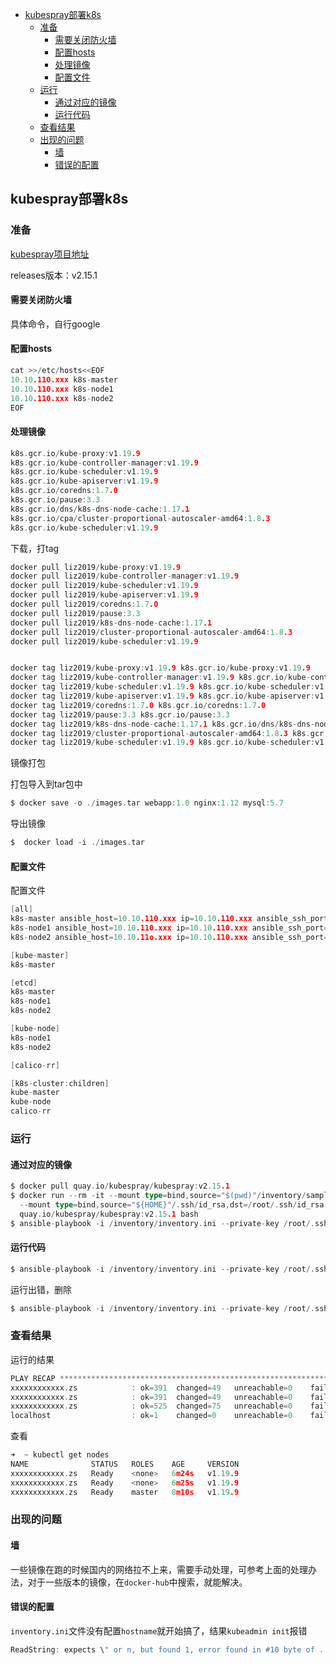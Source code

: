 <!-- START doctoc generated TOC please keep comment here to allow auto update -->
<!-- DON'T EDIT THIS SECTION, INSTEAD RE-RUN doctoc TO UPDATE -->


- [kubespray部署k8s](#kubespray%E9%83%A8%E7%BD%B2k8s)
  - [准备](#%E5%87%86%E5%A4%87)
    - [需要关闭防火墙](#%E9%9C%80%E8%A6%81%E5%85%B3%E9%97%AD%E9%98%B2%E7%81%AB%E5%A2%99)
    - [配置hosts](#%E9%85%8D%E7%BD%AEhosts)
    - [处理镜像](#%E5%A4%84%E7%90%86%E9%95%9C%E5%83%8F)
    - [配置文件](#%E9%85%8D%E7%BD%AE%E6%96%87%E4%BB%B6)
  - [运行](#%E8%BF%90%E8%A1%8C)
    - [通过对应的镜像](#%E9%80%9A%E8%BF%87%E5%AF%B9%E5%BA%94%E7%9A%84%E9%95%9C%E5%83%8F)
    - [运行代码](#%E8%BF%90%E8%A1%8C%E4%BB%A3%E7%A0%81)
  - [查看结果](#%E6%9F%A5%E7%9C%8B%E7%BB%93%E6%9E%9C)
  - [出现的问题](#%E5%87%BA%E7%8E%B0%E7%9A%84%E9%97%AE%E9%A2%98)
    - [墙](#%E5%A2%99)
    - [错误的配置](#%E9%94%99%E8%AF%AF%E7%9A%84%E9%85%8D%E7%BD%AE)

<!-- END doctoc generated TOC please keep comment here to allow auto update -->

## kubespray部署k8s

### 准备

[kubespray项目地址](https://github.com/kubernetes-sigs/kubespray)  

releases版本：v2.15.1  

#### 需要关闭防火墙  

具体命令，自行google  

#### 配置hosts

```go
cat >>/etc/hosts<<EOF
10.10.110.xxx k8s-master
10.10.110.xxx k8s-node1
10.10.110.xxx k8s-node2
EOF
```

#### 处理镜像

```go
k8s.gcr.io/kube-proxy:v1.19.9
k8s.gcr.io/kube-controller-manager:v1.19.9
k8s.gcr.io/kube-scheduler:v1.19.9
k8s.gcr.io/kube-apiserver:v1.19.9
k8s.gcr.io/coredns:1.7.0
k8s.gcr.io/pause:3.3
k8s.gcr.io/dns/k8s-dns-node-cache:1.17.1
k8s.gcr.io/cpa/cluster-proportional-autoscaler-amd64:1.8.3
k8s.gcr.io/kube-scheduler:v1.19.9
```

下载，打tag
```go
docker pull liz2019/kube-proxy:v1.19.9
docker pull liz2019/kube-controller-manager:v1.19.9
docker pull liz2019/kube-scheduler:v1.19.9
docker pull liz2019/kube-apiserver:v1.19.9
docker pull liz2019/coredns:1.7.0
docker pull liz2019/pause:3.3
docker pull liz2019/k8s-dns-node-cache:1.17.1
docker pull liz2019/cluster-proportional-autoscaler-amd64:1.8.3
docker pull liz2019/kube-scheduler:v1.19.9


docker tag liz2019/kube-proxy:v1.19.9 k8s.gcr.io/kube-proxy:v1.19.9
docker tag liz2019/kube-controller-manager:v1.19.9 k8s.gcr.io/kube-controller-manager:v1.19.9
docker tag liz2019/kube-scheduler:v1.19.9 k8s.gcr.io/kube-scheduler:v1.19.9
docker tag liz2019/kube-apiserver:v1.19.9 k8s.gcr.io/kube-apiserver:v1.19.9
docker tag liz2019/coredns:1.7.0 k8s.gcr.io/coredns:1.7.0
docker tag liz2019/pause:3.3 k8s.gcr.io/pause:3.3
docker tag liz2019/k8s-dns-node-cache:1.17.1 k8s.gcr.io/dns/k8s-dns-node-cache:1.17.1
docker tag liz2019/cluster-proportional-autoscaler-amd64:1.8.3 k8s.gcr.io/cpa/cluster-proportional-autoscaler-amd64:1.8.3
docker tag liz2019/kube-scheduler:v1.19.9 k8s.gcr.io/kube-scheduler:v1.19.9
```

镜像打包

打包导入到tar包中 

```go
$ docker save -o ./images.tar webapp:1.0 nginx:1.12 mysql:5.7

```

导出镜像
```go
$  docker load -i ./images.tar
```

#### 配置文件

配置文件  

```go
[all]
k8s-master ansible_host=10.10.110.xxx ip=10.10.110.xxx ansible_ssh_port=666
k8s-node1 ansible_host=10.10.110.xxx ip=10.10.110.xxx ansible_ssh_port=666
k8s-node2 ansible_host=10.10.11o.xxx ip=10.10.110.xxx ansible_ssh_port=666

[kube-master]
k8s-master

[etcd]
k8s-master
k8s-node1
k8s-node2

[kube-node]
k8s-node1
k8s-node2

[calico-rr]

[k8s-cluster:children]
kube-master
kube-node
calico-rr
```

### 运行 

#### 通过对应的镜像

```go
$ docker pull quay.io/kubespray/kubespray:v2.15.1
$ docker run --rm -it --mount type=bind,source="$(pwd)"/inventory/sample,dst=/inventory \
  --mount type=bind,source="${HOME}"/.ssh/id_rsa,dst=/root/.ssh/id_rsa \
  quay.io/kubespray/kubespray:v2.15.1 bash
$ ansible-playbook -i /inventory/inventory.ini --private-key /root/.ssh/id_rsa cluster.yml
```

#### 运行代码

```go
$ ansible-playbook -i /inventory/inventory.ini --private-key /root/.ssh/id_rsa cluster.yml
```

运行出错，删除

```go
$ ansible-playbook -i /inventory/inventory.ini --private-key /root/.ssh/id_rsa reset.yml
```

### 查看结果

运行的结果  

```go
PLAY RECAP *************************************************************************************************************************************************************************************************
xxxxxxxxxxxx.zs            : ok=391  changed=49   unreachable=0    failed=0    skipped=639  rescued=0    ignored=1   
xxxxxxxxxxxx.zs            : ok=391  changed=49   unreachable=0    failed=0    skipped=638  rescued=0    ignored=1   
xxxxxxxxxxxx.zs            : ok=525  changed=75   unreachable=0    failed=0    skipped=1079 rescued=0    ignored=2   
localhost                  : ok=1    changed=0    unreachable=0    failed=0    skipped=0    rescued=0    ignored=0   
```

查看

```go
➜  ~ kubectl get nodes
NAME              STATUS   ROLES    AGE     VERSION
xxxxxxxxxxxx.zs   Ready    <none>   6m24s   v1.19.9
xxxxxxxxxxxx.zs   Ready    <none>   6m25s   v1.19.9
xxxxxxxxxxxx.zs   Ready    master   8m10s   v1.19.9
```

### 出现的问题

#### 墙

一些镜像在跑的时候国内的网络拉不上来，需要手动处理，可参考上面的处理办法，对于一些版本的镜像，在`docker-hub`中搜索，就能解决。  

#### 错误的配置

`inventory.ini`文件没有配置`hostname`就开始搞了，结果`kubeadmin init`报错  

```go
ReadString: expects \" or n, but found 1, error found in #10 byte of ...|s.local\",10,\"base-se|..., bigger context
```
